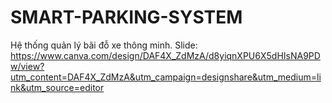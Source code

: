 # SMART-PARKING-SYSTEM
Hệ thống quản lý bãi đỗ xe thông minh. 
Slide: https://www.canva.com/design/DAF4X_ZdMzA/d8yiqnXPU6X5dHIsNA9PDw/view?utm_content=DAF4X_ZdMzA&utm_campaign=designshare&utm_medium=link&utm_source=editor

